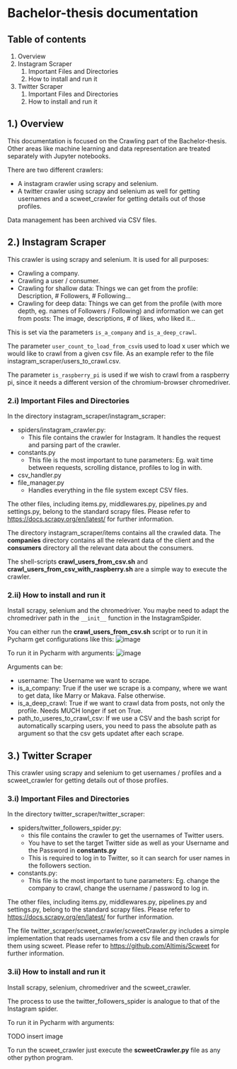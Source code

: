 # Bachelor-thesis documentation

## Table of contents
1. Overview
2. Instagram Scraper
   1. Important Files and Directories
   2. How to install and run it
3. Twitter Scraper
   1. Important Files and Directories
   2. How to install and run it


## 1.) Overview
This documentation is focused on the Crawling part of the Bachelor-thesis. Other areas like machine learning and data 
representation are treated separately with Jupyter notebooks.  

There are two different crawlers: 
- A instagram crawler using scrapy and selenium.
- A twitter crawler using scrapy and selenium as well for getting usernames and a scweet_crawler for 
getting details out of those profiles.

Data management has been archived via CSV files.

## 2.) Instagram Scraper
This crawler is using scrapy and selenium. It is used for all purposes:
- Crawling a company.
- Crawling a user / consumer.
- Crawling for shallow data: Things we can get from the profile: Description, # Followers, # Following...
- Crawling for deep data: Things we can get from the profile (with more depth, eg. names of Followers / Following) and information we can get from posts: The image, descriptions, # of likes, who liked it...

This is set via the parameters ```is_a_company``` and ```is_a_deep_crawl```.

The parameter ```user_count_to_load_from_csv```is used to load x user which we would like to crawl from a given csv file. As an example refer to the file instagram_scraper/users_to_crawl.csv.

The parameter ```is_raspberry_pi``` is used if we wish to crawl from a raspberry pi, since it needs a different version of the chromium-browser chromedriver.

### 2.i) Important Files and Directories
In the directory instagram_scraper/instagram_scraper:  
- spiders/instagram_crawler.py:
  - This file contains the crawler for Instagram. It handles the request and parsing part of the crawler.
- constants.py
  - This file is the most important to tune parameters: Eg. wait time between requests, scrolling distance, profiles to log in with.
- csv_handler.py
- file_manager.py
  - Handles everything in the file system except CSV files. 

The other files, including items.py, middlewares.py, pipelines.py and settings.py, belong to the standard scrapy files. Please refer to https://docs.scrapy.org/en/latest/ for further information.

The directory instagram_scraper/items contains all the crawled data. The **companies** directory contains all the relevant data of the client and the **consumers** directory all the relevant data about the consumers.

The shell-scripts **crawl_users_from_csv.sh** and **crawl_users_from_csv_with_raspberry.sh** are a simple way to execute the crawler. 

### 2.ii) How to install and run it
Install scrapy, selenium and the chromedriver.
You maybe need to adapt the chromedriver path in the ```__init__``` function in the InstagramSpider.

You can either run the **crawl_users_from_csv.sh** script or to run it in Pycharm get configurations like this: 
![image](https://user-images.githubusercontent.com/53307237/129472345-02f5f040-1ee5-4eef-af74-6181e8f059bf.png)

To run it in Pycharm with arguments:
![image](https://user-images.githubusercontent.com/53307237/129472352-99c67a38-3634-46cd-bbb8-0287847615c1.png)

Arguments can be:
- username: The Username we want to scrape.
- is_a_company: True if the user we scrape is a company, where we want to get data, like Marry or Makava. False otherwise.
- is_a_deep_crawl: True if we want to crawl data from posts, not only the profile. Needs MUCH longer if set on True.
- path_to_useres_to_crawl_csv: If we use a CSV and the bash script for automatically scarping users, you need to pass the absolute path as argument so that the csv gets updatet after each scrape.



## 3.) Twitter Scraper
This crawler using scrapy and selenium to get usernames / profiles and a scweet_crawler for 
getting details out of those profiles.

### 3.i) Important Files and Directories
In the directory twitter_scraper/twitter_scraper:  
- spiders/twitter_followers_spider.py:
    - this file contains the crawler to get the usernames of Twitter users. 
    - You have to set the target Twitter side as well as your Username and the Password in **constants.py** 
    - This is required to log in to Twitter, so it can search for user names in the followers section.
- constants.py:
  - This file is the most important to tune parameters: Eg. change the company to crawl, change the username / password to log in.

The other files, including items.py, middlewares.py, pipelines.py and settings.py, belong to the standard scrapy files. Please refer to https://docs.scrapy.org/en/latest/ for further information.

The file twitter_scraper/scweet_crawler/scweetCrawler.py includes a simple implementation that reads usernames from a csv file and then crawls for them using scweet. Please refer to https://github.com/Altimis/Scweet for further information.


### 3.ii) How to install and run it
Install scrapy, selenium, chromedriver and the scweet_crawler. 

The process to use the twitter_followers_spider is analogue to that of the Instagram spider. 

To run it in Pycharm with arguments:

TODO insert image


To run the scweet_crawler just execute the **scweetCrawler.py** file as any other python program.
